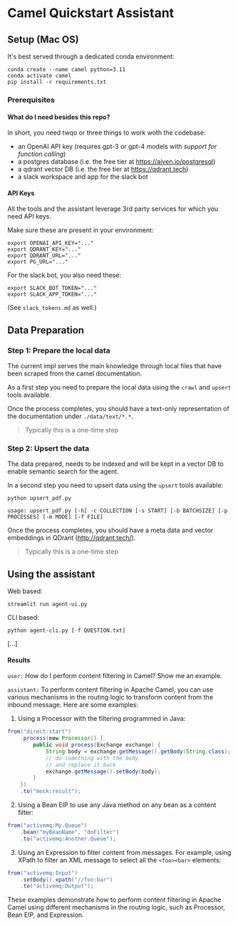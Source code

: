 # Camel Quickstart Assistant

## Setup (Mac OS)

It's best served through a dedicated conda environment:

```
conda create --name camel python=3.11
conda activate camel
pip install -r requirements.txt
```
### Prerequisites

#### What do I need besides this repo?

In short, you need twqo or three things to work woth the codebase:

- an OpenAI API key (requires gpt-3 or gpt-4 models with *support for function calling*)
- a postgres database (i.e. the free tier at https://aiven.io/postgresql)
- a qdrant vector DB (i.e. the free tier at https://qdrant.tech)
- a slack workspace and app for the slack bot


#### API Keys

All the tools and the assistant leverage 3rd party services for which you need API keys.

Make sure these are present in your environment:

```
export OPENAI_API_KEY="..."
export QDRANT_KEY="..."
export QDRANT_URL="..."
export PG_URL="..."
```

For the slack bot, you also need these:

```
export SLACK_BOT_TOKEN="..."
export SLACK_APP_TOKEN="..."
```

(See `slack_tokens.md` as well.)

## Data Preparation

### Step 1: Prepare the local data

The current impl serves the main knowledge through local files that have been scraped from the camel documentation.

As a first step you need to prepare the local data using the `crawl` and `upsert` tools available.

Once the process completes, you should have a text-only representation of the documentation under `./data/text/*.*`.

> Typically this is a one-time step

### Step 2: Upsert the data

The data prepared, needs to be indexed and will be kept in a vector DB to enable semantic search for the agent.

In a second step you need to upsert data using the `upsert` tools available:

```
python upsert_pdf.py 

usage: upsert_pdf.py [-h] -c COLLECTION [-s START] [-b BATCHSIZE] [-p PROCESSES] [-m MODE] [-f FILE]

```

Once the process completes, you should have a meta data and vector embeddings in QDrant (http://qdrant.tech/).

> Typically this is a one-time step


## Using the assistant

Web based:

```
streamlit run agent-ui.py
```

CLI based:

```
python agent-cli.py [-f QUESTION.txt]
```
[...]

#### Results

`user:` How do I perform content filtering in Camel? Show me an example.

`assistant:` To perform content filtering in Apache Camel, you can use various mechanisms in the routing logic to transform content from the inbound message. Here are some examples:

1. Using a Processor with the filtering programmed in Java:
```java
from("direct:start")
    .process(new Processor() {
        public void process(Exchange exchange) {
            String body = exchange.getMessage().getBody(String.class);
            // do something with the body
            // and replace it back
            exchange.getMessage().setBody(body);
        }
    })
    .to("mock:result");
```

2. Using a Bean EIP to use any Java method on any bean as a content filter:
```java
from("activemq:My.Queue")
    .bean("myBeanName", "doFilter")
    .to("activemq:Another.Queue");
```
  
3. Using an Expression to filter content from messages. For example, using XPath to filter an XML message to select all the `<foo><bar>` elements:
```java
from("activemq:Input")
    .setBody().xpath("//foo:bar")
    .to("activemq:Output");
```

These examples demonstrate how to perform content filtering in Apache Camel using different mechanisms in the routing logic, such as Processor, Bean EIP, and Expression.
